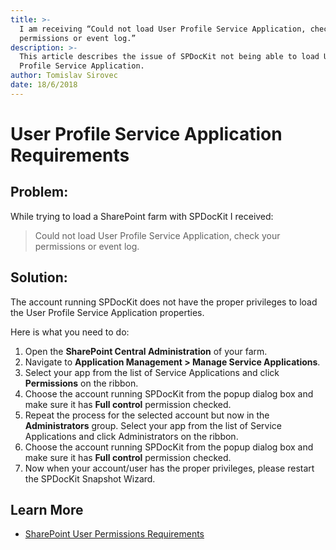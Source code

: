 ```yaml
---
title: >-
  I am receiving “Could not load User Profile Service Application, check your
  permissions or event log.”
description: >-
  This article describes the issue of SPDocKit not being able to load User
  Profile Service Application.
author: Tomislav Sirovec
date: 18/6/2018
---
```


# User Profile Service Application Requirements

## Problem:

While trying to load a SharePoint farm with SPDocKit I received:

> Could not load User Profile Service Application, check your permissions or event log.

## Solution:

The account running SPDocKit does not have the proper privileges to load the User Profile Service Application properties.

Here is what you need to do: 

1. Open the **SharePoint Central Administration** of your farm. 
2. Navigate to **Application Management &gt; Manage Service Applications**. 
3. Select your app from the list of Service Applications and click **Permissions** on the ribbon. 
4. Choose the account running SPDocKit from the popup dialog box and make sure it has **Full control** permission checked. 
5. Repeat the process for the selected account but now in the **Administrators** group. Select your app from the list of Service Applications and click Administrators on the ribbon. 
6. Choose the account running SPDocKit from the popup dialog box and make sure it has **Full control** permission checked. 
7. Now when your account/user has the proper privileges, please restart the SPDocKit Snapshot Wizard.

## Learn More

* [SharePoint User Permissions Requirements](user-permission-requirements.md)

